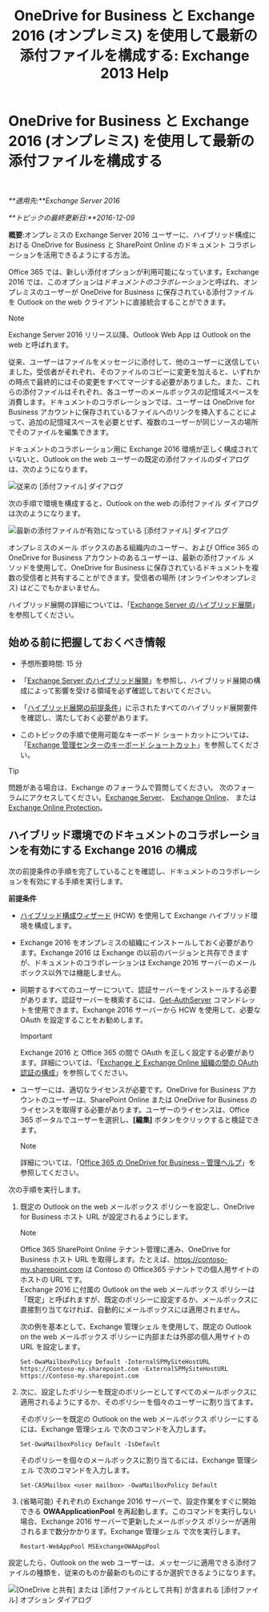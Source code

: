 ﻿---
title: 'OneDrive for Business と Exchange 2016 (オンプレミス) を使用して最新の添付ファイルを構成する: Exchange 2013 Help'
TOCTitle: OneDrive for Business と Exchange 2016 (オンプレミス) を使用して最新の添付ファイルを構成する
ms:assetid: 799518aa-7cfe-4708-92ee-98057ff168f5
ms:mtpsurl: https://technet.microsoft.com/ja-jp/library/Mt589761(v=EXCHG.150)
ms:contentKeyID: 70318052
ms.date: 01/11/2018
mtps_version: v=EXCHG.150
ms.translationtype: HT
---

# OneDrive for Business と Exchange 2016 (オンプレミス) を使用して最新の添付ファイルを構成する

 

_**適用先:**Exchange Server 2016_

_**トピックの最終更新日:**2016-12-09_

**概要**:オンプレミスの Exchange Server 2016 ユーザーに、ハイブリッド構成における OneDrive for Business と SharePoint Online のドキュメント コラボレーションを活用できるようにする方法。

Office 365 では、新しい添付オプションが利用可能になっています。Exchange 2016 では、このオプションは*ドキュメントのコラボレーション*と呼ばれ、オンプレミスのユーザーが OneDrive for Business に保存されている添付ファイルを Outlook on the web クライアントに直接統合することができます。


> [!NOTE]
> Exchange Server 2016 リリース以降、Outlook Web App は Outlook on the web と呼ばれます。



従来、ユーザーはファイルをメッセージに添付して、他のユーザーに送信していました。受信者がそれぞれ、そのファイルのコピーに変更を加えると、いずれかの時点で最終的にはその変更をすべてマージする必要がありました。また、これらの添付ファイルはそれぞれ、各ユーザーのメールボックスの記憶域スペースを消費します。ドキュメントのコラボレーションでは、ユーザーは OneDrive for Business アカウントに保存されているファイルへのリンクを挿入することによって、追加の記憶域スペースを必要とせず、複数のユーザーが同じソースの場所でそのファイルを編集できます。

ドキュメントのコラボレーション用に Exchange 2016 環境が正しく構成されていないと、Outlook on the web ユーザーの既定の添付ファイルのダイアログは、次のようになります。

![従来の \[添付ファイル\] ダイアログ](images/Mt589761.f8c74d70-42f9-48c6-b263-ce6cef8591a8(EXCHG.150).png "従来の [添付ファイル] ダイアログ")

次の手順で環境を構成すると、Outlook on the web の添付ファイル ダイアログは次のようになります。

![最新の添付ファイルが有効になっている \[添付ファイル\] ダイアログ](images/Mt589761.89eeae65-ce3a-4c47-b57e-db734a1de95b(EXCHG.150).png "最新の添付ファイルが有効になっている [添付ファイル] ダイアログ")

オンプレミスのメール ボックスのある組織内のユーザー、および Office 365 の OneDrive for Business アカウントのあるユーザーは、最新の添付ファイル メソッドを使用して、OneDrive for Business に保存されているドキュメントを複数の受信者と共有することができます。受信者の場所 (オンラインやオンプレミス) はどこでもかまいません。

ハイブリッド展開の詳細については、「[Exchange Server のハイブリッド展開](exchange-server-hybrid-deployments-exchange-2013-help.md)」を参照してください。

## 始める前に把握しておくべき情報

  - 予想所要時間: 15 分

  - 「[Exchange Server のハイブリッド展開](exchange-server-hybrid-deployments-exchange-2013-help.md)」を参照し、ハイブリッド展開の構成によって影響を受ける領域を必ず確認しておいてください。

  - 「[ハイブリッド展開の前提条件](hybrid-deployment-prerequisites-exchange-2013-help.md)」に示されたすべてのハイブリッド展開要件を確認し、満たしておく必要があります。

  - このトピックの手順で使用可能なキーボード ショートカットについては、「[Exchange 管理センターのキーボード ショートカット](https://technet.microsoft.com/ja-jp/library/jj150484\(v=exchg.150\))」を参照してください。


> [!TIP]
> 問題がある場合は、Exchange のフォーラムで質問してください。 次のフォーラムにアクセスしてください。<A href="https://go.microsoft.com/fwlink/p/?linkid=60612">Exchange Server</A>、 <A href="https://go.microsoft.com/fwlink/p/?linkid=267542">Exchange Online</A>、 または <A href="https://go.microsoft.com/fwlink/p/?linkid=285351">Exchange Online Protection</A>。



## ハイブリッド環境でのドキュメントのコラボレーションを有効にする Exchange 2016 の構成

次の前提条件の手順を完了していることを確認し、ドキュメントのコラボレーションを有効にする手順を実行します。

**前提条件**

  - [ハイブリッド構成ウィザード](hybrid-configuration-wizard-exchange-2013-help.md) (HCW) を使用して Exchange ハイブリッド環境を構成します。

  - Exchange 2016 をオンプレミスの組織にインストールしておく必要があります。Exchange 2016 は Exchange の以前のバージョンと共存できますが、ドキュメントのコラボレーションは Exchange 2016 サーバーのメールボックス以外では機能しません。

  - 同期するすべてのユーザーについて、認証サーバーをインストールする必要があります。認証サーバーを検索するには、[Get-AuthServer](https://technet.microsoft.com/ja-jp/library/jj218613\(v=exchg.150\)) コマンドレットを使用できます。Exchange 2016 サーバーから HCW を使用して、必要な OAuth を設定することをお勧めします。
    

    > [!IMPORTANT]
    > Exchange 2016 と Office 365 の間で OAuth を正しく設定する必要があります。詳細については、「<A href="https://technet.microsoft.com/ja-jp/library/dn594521(v=exchg.150)">Exchange と Exchange Online 組織の間の OAuth 認証の構成</A>」を参照してください。



  - ユーザーには、適切なライセンスが必要です。OneDrive for Business アカウントのユーザーは、SharePoint Online または OneDrive for Business のライセンスを取得する必要があります。ユーザーのライセンスは、Office 365 ポータルでユーザーを選択し、**\[編集\]** ボタンをクリックすると検証できます。
    

    > [!NOTE]
    > 詳細については、「<A href="https://support.office.com/ja-jp/article/office-365-%e3%81%ae-onedrive-for-business-%e2%80%93-%e7%ae%a1%e7%90%86%e3%83%98%e3%83%ab%e3%83%97-3e21f8f0-e0a1-43be-aa3e-8c0236bf11bb?omkt=ja-jp%26ui=ja-jp%26rs=ja-jp%26ad=jp">Office 365 の OneDrive for Business – 管理ヘルプ</A>」を参照してください。



次の手順を実行します。

1.  既定の Outlook on the web メールボックス ポリシーを設定し、OneDrive for Business ホスト URL が設定されるようにします。
    

    > [!NOTE]
    > Office 365 SharePoint Online テナント管理に進み、OneDrive for Business ホスト URL を取得します。たとえば、https://contoso-my.sharepoint.com は Contoso の Office365 テナントでの個人用サイトのホストの URL です。<BR>Exchange 2016 に付属の Outlook on the web メールボックス ポリシーは「既定」と呼ばれますが、既定のポリシーに設定するか、メールボックスに直接割り当てなければ、自動的にメールボックスには適用されません。

    
    次の例を基本として、Exchange 管理シェル を使用して、既定の Outlook on the web メールボックス ポリシーに内部または外部の個人用サイトの URL を設定します。
    
        Set-OwaMailboxPolicy Default -InternalSPMySiteHostURL https://Contoso-my.sharepoint.com -ExternalSPMySiteHostURL https://Contoso-my.sharepoint.com

2.  次に、設定したポリシーを既定のポリシーとしてすべてのメールボックスに適用されるようにするか、そのポリシーを個々のユーザーに割り当てます。
    
    そのポリシーを既定の Outlook on the web メールボックス ポリシーにするには、Exchange 管理シェル で次のコマンドを入力します。
    
        Set-OwaMailboxPolicy Default -IsDefault 
    
    そのポリシーを個々のメールボックスに割り当てるには、Exchange 管理シェル で次のコマンドを入力します。
    
        Set-CASMailbox <user mailbox> -OwaMailboxPolicy Default

3.  (省略可能) それぞれの Exchange 2016 サーバーで、設定作業をすぐに開始できる **OWAApplicationPool** を再起動します。このコマンドを実行しない場合、Exchange 2016 サーバーで更新したメールボックス ポリシーが適用されるまで数分かかります。Exchange 管理シェル で次を実行します。
    
        Restart-WebAppPool MSExchangeOWAAppPool

設定したら、Outlook on the web ユーザーは、メッセージに適用できる添付ファイルの種類を、従来のものか最新のものにするか選択できるようになります。

![\[OneDrive と共有\] または \[添付ファイルとして共有\] が含まれる \[添付ファイル\] オプション ダイアログ](images/Mt589761.7d2f27c2-3638-479a-a577-029ac61e7d95(EXCHG.150).png "[OneDrive と共有] または [添付ファイルとして共有] が含まれる [添付ファイル] オプション ダイアログ")

